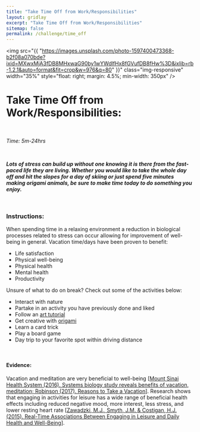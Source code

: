 ```yaml
---
title: "Take Time Off from Work/Responsibilities"
layout: gridlay
excerpt: "Take Time Off from Work/Responsibilities"
sitemap: false
permalink: /challenge/time_off
---
```



<img src="{{ "https://images.unsplash.com/photo-1597400473368-b2f08a070bde?ixid=MXwxMjA3fDB8MHxwaG90by1wYWdlfHx8fGVufDB8fHw%3D&ixlib=rb-1.2.1&auto=format&fit=crop&w=976&q=80" }}" class="img-responsive" width="35%" style="float: right; margin: 4.5%; min-width: 350px" />


# Take Time Off from Work/Responsibilities: 

&nbsp;

*Time: 5m-24hrs*

&nbsp;

***Lots of stress can build up without one knowing it is there from the fast-paced life they are living. Whether you would like to take the whole day off and hit the slopes for a day of skiing or just spend five minutes making origami animals, be sure to make time today to do something you enjoy.***

&nbsp;
&nbsp;
&nbsp;

### Instructions:
When spending time in a relaxing environment a reduction in biological processes related to stress can occur allowing for improvement of well-being in general. Vacation time/days have been proven to benefit:

- Life satisfaction
- Physical well-being
- Physical health
- Mental health
- Productivity

Unsure of what to do on break? Check out some of the activities below:

- Interact with nature
- Partake in an activity you have previously done and liked
- Follow an <a href="https://www.youtube.com/watch?v=DqhzxdkdQS0&list=PLXjY7EcyTOILgjbtZKPyxX84P_flHZ_D3&index=159" target="_blank">art tutorial</a>
- Get creative with <a href="https://www.youtube.com/watch?v=-J39ZorCtJw" target="_blank">origami</a>
- Learn a card trick
- Play a board game
- Day trip to your favorite spot within driving distance

&nbsp;
&nbsp;
&nbsp;

#### Evidence: 
Vacation and meditation are very beneficial to well-being [<a href="https://www.sciencedaily.com/releases/2016/08/160830091815.htm" target="_blank">Mount Sinai Health System (2016). Systems biology study reveals benefits of vacation, meditation; Robinson (2017). Reasons to Take a Vacation</a>]. Research shows that engaging in activities for leisure has a wide range of beneficial health effects including reduced negative mood, more interest, less stress, and lower resting heart rate [<a href="https://link.springer.com/article/10.1007/s12160-015-9694-3" target="_blank">Zawadzki, M.J., Smyth, J.M. & Costigan, H.J. (2015). Real-Time Associations Between Engaging in Leisure and Daily Health and Well-Being</a>].


&nbsp;
&nbsp;
